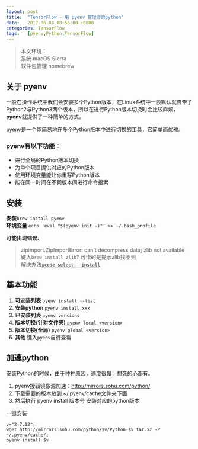 ```yaml
---
layout: post
title:  "TensorFlow - 用 pyenv 管理你的python"
date:   2017-06-04 08:56:00 +0800
categories: TensorFlow
tags:	[pyenv,Python,TensorFlow]
---
```

 
>本文环境：  
>系统 macOS Sierra  
>软件包管理 homebrew

## 关于 pyenv

一般在操作系统中我们会安装多个Python版本，在Linux系统中一般默认就自带了Python2与Python3两个版本，所以在进行Python版本切换时会比较麻烦，**pyenv**就提供了一种简单的方式。

pyenv是一个能简易地在多个Python版本中进行切换的工具，它简单而优雅。

### pyenv有以下功能：

- 进行全局的Python版本切换
- 为单个项目提供对应的Python版本
- 使用环境变量能让你重写Python版本
- 能在同一时间在不同版本间进行命令搜索

## 安装

**安装**`brew install pyenv`  
**环境变量** `echo 'eval "$(pyenv init -)"' >> ~/.bash_profile`  

**可能出现错误:**
> zipimport.ZipImportError: can't decompress data; zlib not available  
> 键入`brew install zlib`? 可惜的是提示zlib找不到  
> 解决办法[`xcode-select --install`](https://stackoverflow.com/a/26912010)

## 基本功能
1. **可安装列表**  `pyenv install --list`
2. **安装python** `pyenv install xxx`
3. **已安装列表** `pyenv versions`
4. **版本切换(针对文件夹)** `pyenv local <version>`
5. **版本切换(全局)** `pyenv global <version>`
6. **其他** 键入`pyenv`自行查看


## 加速python
安装Python的时候，由于种种原因，速度很慢，想死的心都有。

1. pyenv搜狐镜像源加速：http://mirrors.sohu.com/python/
2. 下载需要的版本放到 ~/.pyenv/cache文件夹下面
3. 然后执行 pyenv install 版本号 安装对应的python版本

一键安装


``` shell
v="2.7.12"; 
wget http://mirrors.sohu.com/python/$v/Python-$v.tar.xz -P ~/.pyenv/cache/; 
pyenv install $v 
```

